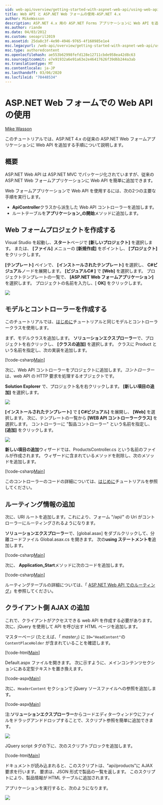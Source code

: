 ```yaml
---
uid: web-api/overview/getting-started-with-aspnet-web-api/using-web-api-with-aspnet-web-forms
title: Web API と ASP.NET Web フォームの使用-ASP.NET 4.x
author: MikeWasson
description: ASP.NET 4.x 用の ASP.NET Forms アプリケーションに Web API を追加するためのコード手順を説明したチュートリアル
ms.author: riande
ms.date: 04/03/2012
ms.custom: seoapril2019
ms.assetid: 25da8c3f-4e90-4946-9765-4f160985e1e4
msc.legacyurl: /web-api/overview/getting-started-with-aspnet-web-api/using-web-api-with-aspnet-web-forms
msc.type: authoredcontent
ms.openlocfilehash: ae553b62998fefd128e12711cbde958ea42d8c63
ms.sourcegitcommit: e7e91932a6e91a63e2e46417626f39d6b244a3ab
ms.translationtype: MT
ms.contentlocale: ja-JP
ms.lasthandoff: 03/06/2020
ms.locfileid: "78448534"
---
```

# <a name="using-web-api-with-aspnet-web-forms"></a>ASP.NET Web フォームでの Web API の使用

[Mike Wasson](https://github.com/MikeWasson)

このチュートリアルでは、ASP.NET 4.x の従来の ASP.NET Web フォームアプリケーションに Web API を追加する手順について説明します。 

## <a name="overview"></a>概要

ASP.NET Web API は ASP.NET MVC でパッケージ化されていますが、従来の ASP.NET Web フォームアプリケーションに Web API を簡単に追加できます。

Web フォームアプリケーションで Web API を使用するには、次の2つの主要な手順を実行します。

- **ApiController**クラスから派生した Web API コントローラーを追加します。
- ルートテーブルを**アプリケーション\_の開始**メソッドに追加します。

## <a name="create-a-web-forms-project"></a>Web フォームプロジェクトを作成する

Visual Studio を起動し、**スタート**ページで **[新しいプロジェクト]** を選択します。 または、 **[ファイル]** メニューの **[新規作成]** をポイントし、 **[プロジェクト]** をクリックします。

**[テンプレート]** ペインで、 **[インストールされたテンプレート]** を選択し、  **C#ビジュアル**ノードを展開します。 **[ビジュアルC# ]** で **[Web]** を選択します。 プロジェクトテンプレートの一覧で、 **[ASP.NET Web フォームアプリケーション]** を選択します。 プロジェクトの名前を入力し、[ **OK]** をクリックします。

![](using-web-api-with-aspnet-web-forms/_static/image1.png)

## <a name="create-the-model-and-controller"></a>モデルとコントローラーを作成する

このチュートリアルでは、[はじめに](tutorial-your-first-web-api.md)チュートリアルと同じモデルとコントローラークラスを使用します。

まず、モデルクラスを追加します。 **ソリューションエクスプローラー**で、プロジェクトを右クリックし、 **[クラスの追加]** を選択します。 クラスに Product という名前を指定し、次の実装を追加します。

[!code-csharp[Main](using-web-api-with-aspnet-web-forms/samples/sample1.cs)]

次に、Web API コントローラーをプロジェクトに追加します。*コントローラー*は、web API の HTTP 要求を処理するオブジェクトです。

**Solution Explorer** で、プロジェクト名を右クリックします。 **[新しい項目の追加]** を選択します。

![](using-web-api-with-aspnet-web-forms/_static/image2.png)

**[インストールされたテンプレート]** で **[ C#ビジュアル]** を展開し、 **[Web]** を選択します。 次に、テンプレートの一覧から **[WEB API コントローラークラス]** を選択します。 コントローラーに "製品コントローラー" という名前を指定し、 **[追加]** をクリックします。

![](using-web-api-with-aspnet-web-forms/_static/image3.png)

**新しい項目の追加**ウィザードでは、ProductsController.cs という名前のファイルが作成されます。 ウィザードに含まれているメソッドを削除し、次のメソッドを追加します。

[!code-csharp[Main](using-web-api-with-aspnet-web-forms/samples/sample2.cs)]

このコントローラーのコードの詳細については、[はじめに](tutorial-your-first-web-api.md)チュートリアルを参照してください。

## <a name="add-routing-information"></a>ルーティング情報の追加

次に、URI ルートを追加します。これにより、フォーム &quot;/api/&quot; の Uri がコントローラーにルーティングされるようになります。

**ソリューションエクスプローラー**で、[global.asax] をダブルクリックして、分離コードファイル Global.asax.cs を開きます。 次の**using ステートメントを**追加します。

[!code-csharp[Main](using-web-api-with-aspnet-web-forms/samples/sample3.cs)]

次に、 **Application\_Start**メソッドに次のコードを追加します。

[!code-csharp[Main](using-web-api-with-aspnet-web-forms/samples/sample4.cs)]

ルーティングテーブルの詳細については、「 [ASP.NET Web API でのルーティング](../web-api-routing-and-actions/routing-in-aspnet-web-api.md)」を参照してください。

## <a name="add-client-side-ajax"></a>クライアント側 AJAX の追加

これで、クライアントがアクセスできる web API を作成する必要があります。 次に、jQuery を使用して API を呼び出す HTML ページを追加します。

マスターページ (たとえば、「 *master*」) に `ID="HeadContent"`の `ContentPlaceHolder` が含まれていることを確認します。

[!code-html[Main](using-web-api-with-aspnet-web-forms/samples/sample8.html)]

Default.aspx ファイルを開きます。 次に示すように、メインコンテンツセクションにある定型テキストを置き換えます。

[!code-aspx[Main](using-web-api-with-aspnet-web-forms/samples/sample5.aspx)]

次に、`HeaderContent` セクションで jQuery ソースファイルへの参照を追加します。

[!code-aspx[Main](using-web-api-with-aspnet-web-forms/samples/sample6.aspx?highlight=2)]

注:**ソリューションエクスプローラー**からコードエディターウィンドウにファイルをドラッグアンドドロップすることで、スクリプト参照を簡単に追加できます。

![](using-web-api-with-aspnet-web-forms/_static/image4.png)

JQuery script タグの下に、次のスクリプトブロックを追加します。

[!code-html[Main](using-web-api-with-aspnet-web-forms/samples/sample7.html)]

ドキュメントが読み込まれると、このスクリプトは、&quot;api/products&quot;に AJAX 要求を行います。 要求は、JSON 形式で製品の一覧を返します。 このスクリプトにより、製品情報が HTML テーブルに追加されます。

アプリケーションを実行すると、次のようになります。

![](using-web-api-with-aspnet-web-forms/_static/image5.png)
